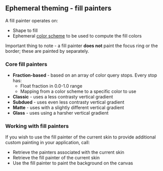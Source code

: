 ## Ephemeral theming - fill painters

A fill painter operates on:

* Shape to fill
* Ephemeral [color scheme](../skins/colorschemes.md) to be used to compute the fill colors

Important thing to note - a fill painter **does not** paint the focus ring or the border; these are painted by separately.

### Core fill painters

* **Fraction-based** - based on an array of color query stops. Every stop has:
  * Float fraction in 0.0-1.0 range
  * Mapping from a color scheme to a specific color to use
* **Classic** - uses a less contrasty vertical gradient
* **Subdued** - uses even less contrasty vertical gradient
* **Matte** - uses with a slightly different vertical gradient
* **Glass** - uses using a harsher vertical gradient

### Working with fill painters

If you wish to use the fill painter of the current skin to provide additional custom painting in your application, call:

* Retrieve the painters associated with the current skin
* Retrieve the fill painter of the current skin
* Use the fill painter to paint the background on the canvas
